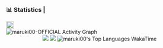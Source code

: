 
<summary><h3>📊 Statistics | </h3> <img height="20px" src="https://visitcount.itsvg.in/api?id=maruki00&label=Profile%20Views&color=12&icon=5&pretty=true" /></summary>
    <img alt="maruki00-OFFICIAL Activity Graph" src="https://github-readme-activity-graph.vercel.app/graph/?username=maruki00&bg_color=RRGGBBAA&title_color=00abf0&color=00abf0&line=00abf0&point=DEDEDE&hide_border=true&custom_title=Contribution⠀Graph" />
	<div align="center">
	    <img src="https://github-readme-stats.vercel.app/api/top-langs/?username=maruki00&layout=compact&theme=transparent"/>
	    <img src="https://github-readme-stats.vercel.app/api?username=maruki00&show_icons=true&theme=transparent"/>
	    <img alt="maruki00's Top Languages WakaTime" src="https://github-readme-stats.vercel.app/api/wakatime?username=maruki00&theme=transparent&title_color=5acbe9&color=E3E3E3&text_color=DEDEDE&hide_border=true&text_bold=true&layout=compact" /><br>
	</div>
</details>
